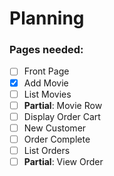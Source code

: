 Planning
========

### Pages needed:
- [ ] Front Page
- [x] Add Movie
- [ ] List Movies
- [ ] __Partial__: Movie Row
- [ ] Display Order Cart
- [ ] New Customer
- [ ] Order Complete
- [ ] List Orders
- [ ] __Partial__: View Order
